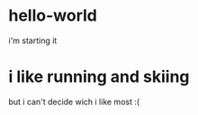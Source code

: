 # hello-world
i'm starting it 

# i like running and skiing 
but i can't decide wich i like most 
:(
